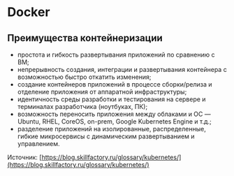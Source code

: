 # Docker

## Преимущества контейнеризации

* простота и гибкость развертывания приложений по сравнению с ВМ;
* непрерывность создания, интеграции и развертывания контейнера с возможностью быстро откатить изменения;
* создание контейнеров приложений в процессе сборки/релиза и отделение приложения от аппаратной инфраструктуры;
* идентичность среды разработки и тестирования на сервере и терминалах разработчика (ноутбуках, ПК);
* возможность переносить приложения между облаками и ОС — Ubuntu, RHEL, CoreOS, on-prem, Google Kubernetes Engine и т.д.;
* разделение приложений на изолированные, распределенные, гибкие микросервисы с динамическим развертыванием и управлением.







Источник: [https://blog.skillfactory.ru/glossary/kubernetes/](https://blog.skillfactory.ru/glossary/kubernetes/)
